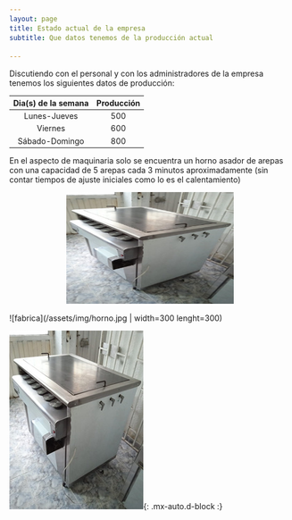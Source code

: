 ```yaml
---
layout: page
title: Estado actual de la empresa
subtitle: Que datos tenemos de la producción actual

--- 
```

Discutiendo con el personal y con los administradores de la empresa tenemos los siguientes datos de producción:
 
| Dia(s) de la semana | Producción | 
| :------: |:----: | 
| Lunes-Jueves | 500 |
| Viernes | 600 |
| Sábado-Domingo | 800 |


En el aspecto de maquinaria solo se encuentra un horno asador de arepas con una capacidad de 5 arepas cada 3 minutos aproximadamente (sin contar tiempos de ajuste iniciales como lo es el calentamiento)

<p align="center">
  <img src="/assets/img/horno.jpg" alt="fabrica" width="300" height="200">
</p>

![fabrica](/assets/img/horno.jpg | width=300 lenght=300)

![fabrica](/assets/img/horno.jpg){: .mx-auto.d-block :}




